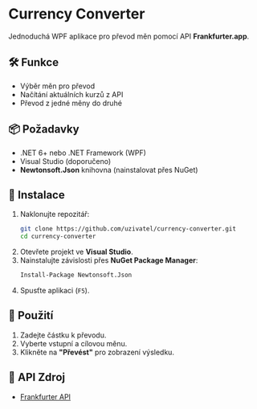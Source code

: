 # Currency Converter

Jednoduchá WPF aplikace pro převod měn pomocí API **Frankfurter.app**.

## 🛠️ Funkce
- Výběr měn pro převod
- Načítání aktuálních kurzů z API
- Převod z jedné měny do druhé

## 📦 Požadavky
- .NET 6+ nebo .NET Framework (WPF)
- Visual Studio (doporučeno)
- **Newtonsoft.Json** knihovna (nainstalovat přes NuGet)

## 🚀 Instalace
1. Naklonujte repozitář:
   ```sh
   git clone https://github.com/uzivatel/currency-converter.git
   cd currency-converter
   ```
2. Otevřete projekt ve **Visual Studio**.
3. Nainstalujte závislosti přes **NuGet Package Manager**:
   ```sh
   Install-Package Newtonsoft.Json
   ```
4. Spusťte aplikaci (`F5`).

## 📌 Použití
1. Zadejte částku k převodu.
2. Vyberte vstupní a cílovou měnu.
3. Klikněte na **"Převést"** pro zobrazení výsledku.

## 🔗 API Zdroj
- [Frankfurter API](https://www.frankfurter.app/)


